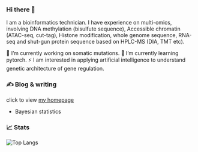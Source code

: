 ### Hi there 👋

I am a bioinformatics technician. I have experience on multi-omics, involving DNA methylation (bisulfute sequence), Accessible chromatin (ATAC-seq, cut-tag), Histone modification, whole genome sequence, RNA-seq and shut-gun protein sequence based on HPLC-MS (DIA, TMT etc). 

🔭 I’m currently working on somatic mutations.
🌱 I’m currently learning pytorch.
⚡ I am interested in applying artificial intelligence to understand genetic architecture of gene regulation.

### ✍️ Blog & writing

click to view [my homepage](https://utcao.github.io/)

- Bayesian statistics

### 📈 Stats

![Top Langs](https://github-readme-stats.vercel.app/api/top-langs/?username=utcao&layout=compact)

<!--START_SECTION:waka-->

<!--END_SECTION:waka-->

<!--
**utao-cao/utao-cao** is a ✨ _special_ ✨ repository because its `README.md` (this file) appears on your GitHub profile.

Here are some ideas to get you started:

- 🔭 I’m currently working on ...
- 🌱 I’m currently learning ...
- 👯 I’m looking to collaborate on ...
- 🤔 I’m looking for help with ...
- 💬 Ask me about ...
- 📫 How to reach me: ...
- 😄 Pronouns: ...
- ⚡ Fun fact: ...

<img align="center" src="https://github-readme-stats.vercel.app/api/?username=utcao&theme=merko" />

-->
